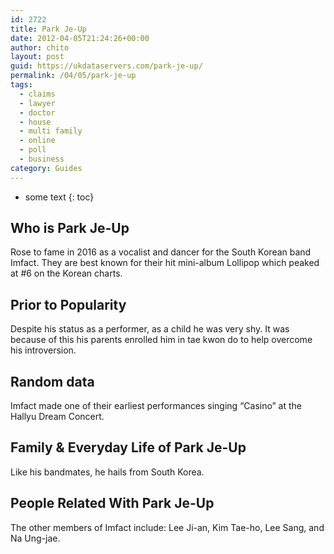 ```yaml
---
id: 2722
title: Park Je-Up
date: 2012-04-05T21:24:26+00:00
author: chito
layout: post
guid: https://ukdataservers.com/park-je-up/
permalink: /04/05/park-je-up
tags:
  - claims
  - lawyer
  - doctor
  - house
  - multi family
  - online
  - poll
  - business
category: Guides
---
```


* some text
{: toc}
          
          
## Who is  Park Je-Up
                  
                  
                  
Rose to fame in 2016 as a vocalist and dancer for the South Korean band Imfact. They are best known for their hit mini-album Lollipop which peaked at #6 on the Korean charts.
                  
                
                
                
## Prior to Popularity 
                  
                  
                  
Despite his status as a performer, as a child he was very shy. It was because of this his parents enrolled him in tae kwon do to help overcome his introversion.
                  
                
                
                
## Random data 
                  
                  
                  
Imfact made one of their earliest performances singing &#8220;Casino&#8221; at the Hallyu Dream Concert.
                  
                
                
                
## Family & Everyday Life of Park Je-Up
                  
                  
                  
Like his bandmates, he hails from South Korea.
                  
                
                
                
## People Related With  Park Je-Up
                  
                  
                  
The other members of Imfact include: Lee Ji-an, Kim Tae-ho, Lee Sang, and Na Ung-jae.
                  
                
              
            
          
          
          
    
    
  
